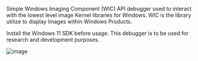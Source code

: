 Simple Windows Imaging Component (WIC) API debugger used to interact with the lowest level image Kernel libraries for Windows.
WIC is the library utilize to display Images within Windows Products.

Install the Windows 11 SDK before usage. This debugger is to be used for research and development purposes.


![image](https://github.com/user-attachments/assets/16140eb8-7a17-43e2-9d79-a0014c4af062)
